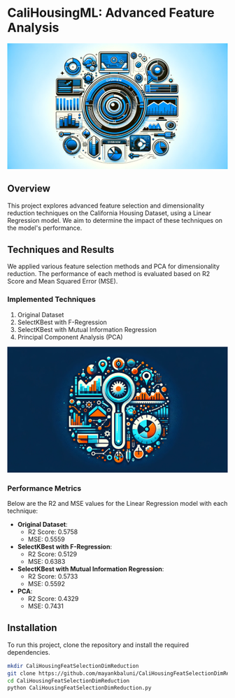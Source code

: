 # CaliHousingML: Advanced Feature Analysis

![Overview](https://github.com/mayankbaluni/CaliHousingFeatSelectionDimReduction/blob/main/banner1.png)


## Overview
This project explores advanced feature selection and dimensionality reduction techniques on the California Housing Dataset, using a Linear Regression model. We aim to determine the impact of these techniques on the model's performance.

## Techniques and Results
We applied various feature selection methods and PCA for dimensionality reduction. The performance of each method is evaluated based on R2 Score and Mean Squared Error (MSE).

### Implemented Techniques
1. Original Dataset
2. SelectKBest with F-Regression
3. SelectKBest with Mutual Information Regression
4. Principal Component Analysis (PCA)

![Implemented Techniques and Performance Metrics](https://github.com/mayankbaluni/CaliHousingFeatSelectionDimReduction/blob/main/banner2.png)


### Performance Metrics
Below are the R2 and MSE values for the Linear Regression model with each technique:

- **Original Dataset**:
  - R2 Score: 0.5758
  - MSE: 0.5559
- **SelectKBest with F-Regression**:
  - R2 Score: 0.5129
  - MSE: 0.6383
- **SelectKBest with Mutual Information Regression**:
  - R2 Score: 0.5733
  - MSE: 0.5592
- **PCA**:
  - R2 Score: 0.4329
  - MSE: 0.7431


## Installation
To run this project, clone the repository and install the required dependencies.
```bash
mkdir CaliHousingFeatSelectionDimReduction
git clone https://github.com/mayankbaluni/CaliHousingFeatSelectionDimReduction.git
cd CaliHousingFeatSelectionDimReduction
python CaliHousingFeatSelectionDimReduction.py


